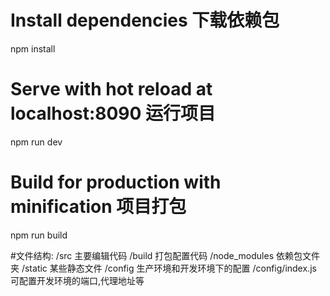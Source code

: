 
# Install dependencies  下载依赖包
npm install

# Serve with hot reload at localhost:8090  运行项目
npm run dev

# Build for production with minification 项目打包
npm run build

#文件结构:
/src 主要编辑代码
/build 打包配置代码
/node_modules 依赖包文件夹
/static 某些静态文件
/config 生产环境和开发环境下的配置
/config/index.js 可配置开发环境的端口,代理地址等